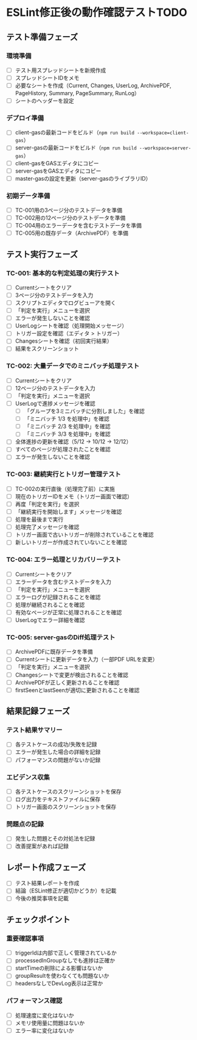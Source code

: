 # ESLint修正後の動作確認テストTODO

## テスト準備フェーズ

### 環境準備
- [ ] テスト用スプレッドシートを新規作成
- [ ] スプレッドシートIDをメモ
- [ ] 必要なシートを作成（Current, Changes, UserLog, ArchivePDF, PageHistory, Summary, PageSummary, RunLog）
- [ ] シートのヘッダーを設定

### デプロイ準備
- [ ] client-gasの最新コードをビルド（`npm run build --workspace=client-gas`）
- [ ] server-gasの最新コードをビルド（`npm run build --workspace=server-gas`）
- [ ] client-gasをGASエディタにコピー
- [ ] server-gasをGASエディタにコピー
- [ ] master-gasの設定を更新（server-gasのライブラリID）

### 初期データ準備
- [ ] TC-001用の3ページ分のテストデータを準備
- [ ] TC-002用の12ページ分のテストデータを準備
- [ ] TC-004用のエラーデータを含むテストデータを準備
- [ ] TC-005用の既存データ（ArchivePDF）を準備

## テスト実行フェーズ

### TC-001: 基本的な判定処理の実行テスト
- [ ] Currentシートをクリア
- [ ] 3ページ分のテストデータを入力
- [ ] スクリプトエディタでログビューアを開く
- [ ] 「判定を実行」メニューを選択
- [ ] エラーが発生しないことを確認
- [ ] UserLogシートを確認（処理開始メッセージ）
- [ ] トリガー設定を確認（エディタ > トリガー）
- [ ] Changesシートを確認（初回実行結果）
- [ ] 結果をスクリーンショット

### TC-002: 大量データでのミニバッチ処理テスト
- [ ] Currentシートをクリア
- [ ] 12ページ分のテストデータを入力
- [ ] 「判定を実行」メニューを選択
- [ ] UserLogで進捗メッセージを確認
  - [ ] 「グループを3ミニバッチに分割しました」を確認
  - [ ] 「ミニバッチ 1/3 を処理中」を確認
  - [ ] 「ミニバッチ 2/3 を処理中」を確認
  - [ ] 「ミニバッチ 3/3 を処理中」を確認
- [ ] 全体進捗の更新を確認（5/12 → 10/12 → 12/12）
- [ ] すべてのページが処理されたことを確認
- [ ] エラーが発生しないことを確認

### TC-003: 継続実行とトリガー管理テスト
- [ ] TC-002の実行直後（処理完了前）に実施
- [ ] 現在のトリガーIDをメモ（トリガー画面で確認）
- [ ] 再度「判定を実行」を選択
- [ ] 「継続実行を開始します」メッセージを確認
- [ ] 処理を最後まで実行
- [ ] 処理完了メッセージを確認
- [ ] トリガー画面で古いトリガーが削除されていることを確認
- [ ] 新しいトリガーが作成されていないことを確認

### TC-004: エラー処理とリカバリーテスト
- [ ] Currentシートをクリア
- [ ] エラーデータを含むテストデータを入力
- [ ] 「判定を実行」メニューを選択
- [ ] エラーログが記録されることを確認
- [ ] 処理が継続されることを確認
- [ ] 有効なページが正常に処理されることを確認
- [ ] UserLogでエラー詳細を確認

### TC-005: server-gasのDiff処理テスト
- [ ] ArchivePDFに既存データを準備
- [ ] Currentシートに更新データを入力（一部PDF URLを変更）
- [ ] 「判定を実行」メニューを選択
- [ ] Changesシートで変更が検出されることを確認
- [ ] ArchivePDFが正しく更新されることを確認
- [ ] firstSeenとlastSeenが適切に更新されることを確認

## 結果記録フェーズ

### テスト結果サマリー
- [ ] 各テストケースの成功/失敗を記録
- [ ] エラーが発生した場合の詳細を記録
- [ ] パフォーマンスの問題がないか記録

### エビデンス収集
- [ ] 各テストケースのスクリーンショットを保存
- [ ] ログ出力をテキストファイルに保存
- [ ] トリガー画面のスクリーンショットを保存

### 問題点の記録
- [ ] 発生した問題とその対処法を記録
- [ ] 改善提案があれば記録

## レポート作成フェーズ

- [ ] テスト結果レポートを作成
- [ ] 結論（ESLint修正が適切かどうか）を記載
- [ ] 今後の推奨事項を記載

## チェックポイント

### 重要確認事項
- [ ] triggerIdは内部で正しく管理されているか
- [ ] processedInGroupなしでも進捗は正確か
- [ ] startTimeの削除による影響はないか
- [ ] groupResultを使わなくても問題ないか
- [ ] headersなしでDevLog表示は正常か

### パフォーマンス確認
- [ ] 処理速度に変化はないか
- [ ] メモリ使用量に問題はないか
- [ ] エラー率に変化はないか